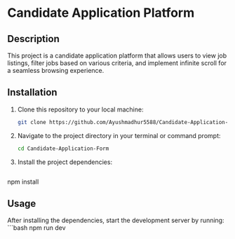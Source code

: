 # Candidate Application Platform

## Description
This project is a candidate application platform that allows users to view job listings, filter jobs based on various criteria, and implement infinite scroll for a seamless browsing experience.

## Installation
1. Clone this repository to your local machine:
   ```bash
   git clone https://github.com/Ayushmadhur5588/Candidate-Application-Form.git

2.  Navigate to the project directory in your terminal or command prompt:
    ```bash
    cd Candidate-Application-Form

3.  Install the project dependencies:
    ```bash
   npm install

## Usage
After installing the dependencies, start the development server by running:
    ```bash
    npm run dev

